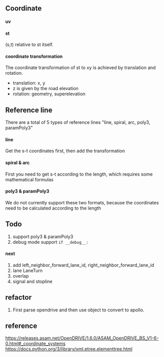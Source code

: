 ## Coordinate

#### uv

#### st
(s,t) relative to st itself.

#### coordinate transformation
The coordinate transformation of st to xy is achieved by translation and rotation.
* translation: x, y
* z is given by the road elevation
* rotation: geometry, superelevation

## Reference line
There are a total of 5 types of reference lines "line, spiral, arc, poly3, paramPoly3"

#### line
Get the s-t coordinates first, then add the transformation

#### spiral & arc
First you need to get s-t according to the length, which requires some mathematical formulas

#### poly3 & paramPoly3
We do not currently support these two formats, because the coordinates need to be calculated according to the length


## Todo
1. support poly3 & paramPoly3
2. debug mode support `if __debug__:`

#### next
1. add left_neighbor_forward_lane_id, right_neighbor_forward_lane_id
2. lane LaneTurn
3. overlap
4. signal and stopline

## refactor
1. First parse opendrive and then use object to convert to apollo.


## reference
https://releases.asam.net/OpenDRIVE/1.6.0/ASAM_OpenDRIVE_BS_V1-6-0.html#_coordinate_systems
https://docs.python.org/3/library/xml.etree.elementtree.html

